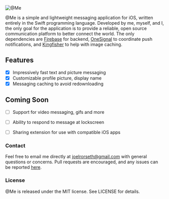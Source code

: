 
<img src="https://github.com/joelrorseth/at.me/raw/master/Images/github_banner.png" alt="@Me" title="@Me" />

@Me is a simple and lightweight messaging application for iOS, written entirely in the Swift programming language. 
Developed by me, myself, and I, the only goal for the application is to provide a reliable, open source communication 
platform to better connect the world. The only dependencies are [Firebase](https://firebase.google.com/) for backend,
[OneSignal](https://onesignal.com/) to coordinate push notifications, and [Kingfisher](https://github.com/onevcat/Kingfisher) 
to help with image caching.

## Features

- [x] Impressively fast text and picture messaging
- [x] Customizable profile picture, display name
- [x] Messaging caching to avoid redownloading

## Coming Soon

- [ ] Support for video messaging, gifs and more
- [ ] Ability to respond to message at lockscreen
- [ ] Sharing extension for use with compatible iOS apps


### Contact

Feel free to email me directly at [joelrorseth@gmail.com](mailto:joelrorseth@gmail.com) with general questions or concerns.
Pull requests are encouraged, and any issues can be reported [here](https://github.com/joelrorseth/at.me/issues/new). 

### License

@Me is released under the MIT license. See LICENSE for details.
